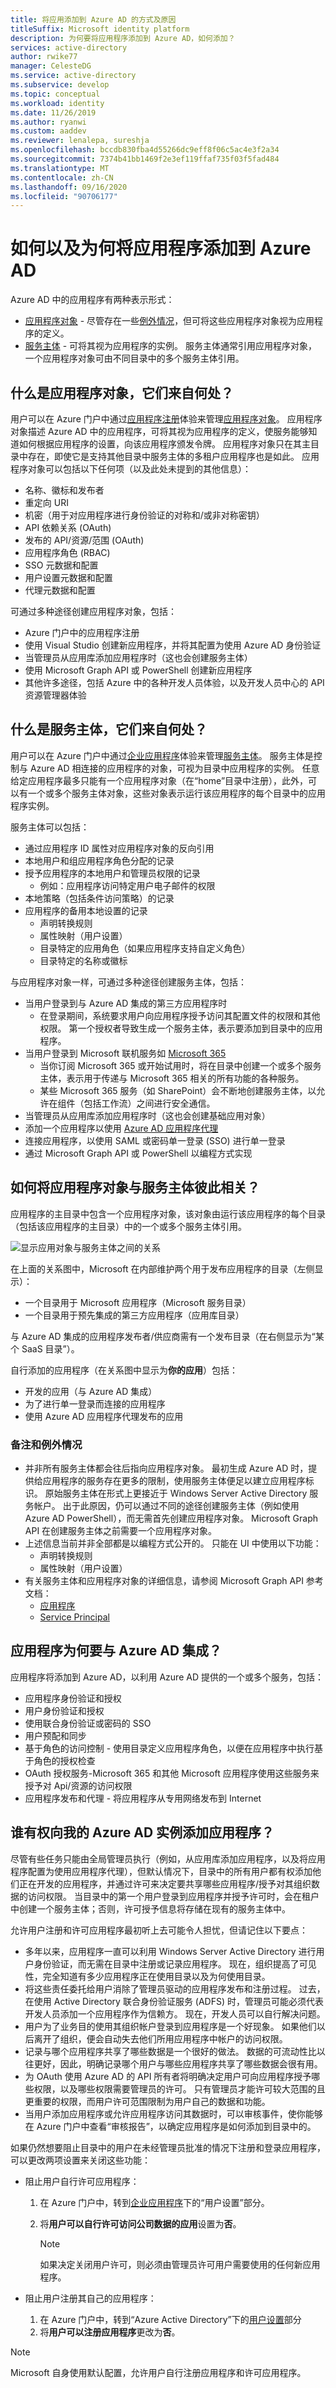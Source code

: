 ```yaml
---
title: 将应用添加到 Azure AD 的方式及原因
titleSuffix: Microsoft identity platform
description: 为何要将应用程序添加到 Azure AD，如何添加？
services: active-directory
author: rwike77
manager: CelesteDG
ms.service: active-directory
ms.subservice: develop
ms.topic: conceptual
ms.workload: identity
ms.date: 11/26/2019
ms.author: ryanwi
ms.custom: aaddev
ms.reviewer: lenalepa, sureshja
ms.openlocfilehash: bccdb830fba4d55266dc9eff8f06c5ac4e3f2a34
ms.sourcegitcommit: 7374b41bb1469f2e3ef119ffaf735f03f5fad484
ms.translationtype: MT
ms.contentlocale: zh-CN
ms.lasthandoff: 09/16/2020
ms.locfileid: "90706177"
---
```

# <a name="how-and-why-applications-are-added-to-azure-ad"></a>如何以及为何将应用程序添加到 Azure AD

Azure AD 中的应用程序有两种表示形式：

* [应用程序对象](app-objects-and-service-principals.md#application-object) - 尽管存在一些[例外情况](#notes-and-exceptions)，但可将这些应用程序对象视为应用程序的定义。
* [服务主体](app-objects-and-service-principals.md#service-principal-object) - 可将其视为应用程序的实例。 服务主体通常引用应用程序对象，一个应用程序对象可由不同目录中的多个服务主体引用。

## <a name="what-are-application-objects-and-where-do-they-come-from"></a>什么是应用程序对象，它们来自何处？

用户可以在 Azure 门户中通过[应用程序注册](https://aka.ms/appregistrations)体验来管理[应用程序对象](app-objects-and-service-principals.md#application-object)。 应用程序对象描述 Azure AD 中的应用程序，可将其视为应用程序的定义，使服务能够知道如何根据应用程序的设置，向该应用程序颁发令牌。 应用程序对象只在其主目录中存在，即使它是支持其他目录中服务主体的多租户应用程序也是如此。 应用程序对象可以包括以下任何项（以及此处未提到的其他信息）：

* 名称、徽标和发布者
* 重定向 URI
* 机密（用于对应用程序进行身份验证的对称和/或非对称密钥）
* API 依赖关系 (OAuth)
* 发布的 API/资源/范围 (OAuth)
* 应用程序角色 (RBAC)
* SSO 元数据和配置
* 用户设置元数据和配置
* 代理元数据和配置

可通过多种途径创建应用程序对象，包括：

* Azure 门户中的应用程序注册
* 使用 Visual Studio 创建新应用程序，并将其配置为使用 Azure AD 身份验证
* 当管理员从应用库添加应用程序时（这也会创建服务主体）
* 使用 Microsoft Graph API 或 PowerShell 创建新应用程序
* 其他许多途径，包括 Azure 中的各种开发人员体验，以及开发人员中心的 API 资源管理器体验

## <a name="what-are-service-principals-and-where-do-they-come-from"></a>什么是服务主体，它们来自何处？

用户可以在 Azure 门户中通过[企业应用程序](https://portal.azure.com/#blade/Microsoft_AAD_IAM/StartboardApplicationsMenuBlade/AllApps/menuId/)体验来管理[服务主体](app-objects-and-service-principals.md#service-principal-object)。 服务主体是控制与 Azure AD 相连接的应用程序的对象，可视为目录中应用程序的实例。 任意给定应用程序最多只能有一个应用程序对象（在“home”目录中注册），此外，可以有一个或多个服务主体对象，这些对象表示运行该应用程序的每个目录中的应用程序实例。 

服务主体可以包括：

* 通过应用程序 ID 属性对应用程序对象的反向引用
* 本地用户和组应用程序角色分配的记录
* 授予应用程序的本地用户和管理员权限的记录
  * 例如：应用程序访问特定用户电子邮件的权限
* 本地策略（包括条件访问策略）的记录
* 应用程序的备用本地设置的记录
  * 声明转换规则
  * 属性映射（用户设置）
  * 目录特定的应用角色（如果应用程序支持自定义角色）
  * 目录特定的名称或徽标

与应用程序对象一样，可通过多种途径创建服务主体，包括：

* 当用户登录到与 Azure AD 集成的第三方应用程序时
  * 在登录期间，系统要求用户向应用程序授予访问其配置文件的权限和其他权限。 第一个授权者导致生成一个服务主体，表示要添加到目录中的应用程序。
* 当用户登录到 Microsoft 联机服务如 [Microsoft 365](https://products.office.com/)
  * 当你订阅 Microsoft 365 或开始试用时，将在目录中创建一个或多个服务主体，表示用于传递与 Microsoft 365 相关的所有功能的各种服务。
  * 某些 Microsoft 365 服务（如 SharePoint）会不断地创建服务主体，以允许在组件（包括工作流）之间进行安全通信。
* 当管理员从应用库添加应用程序时（这也会创建基础应用对象）
* 添加一个应用程序以使用 [Azure AD 应用程序代理](../manage-apps/application-proxy.md)
* 连接应用程序，以使用 SAML 或密码单一登录 (SSO) 进行单一登录
* 通过 Microsoft Graph API 或 PowerShell 以编程方式实现

## <a name="how-are-application-objects-and-service-principals-related-to-each-other"></a>如何将应用程序对象与服务主体彼此相关？

应用程序的主目录中包含一个应用程序对象，该对象由运行该应用程序的每个目录（包括该应用程序的主目录）中的一个或多个服务主体引用。

![显示应用对象与服务主体之间的关系][apps_service_principals_directory]

在上面的关系图中，Microsoft 在内部维护两个用于发布应用程序的目录（左侧显示）：

* 一个目录用于 Microsoft 应用程序（Microsoft 服务目录）
* 一个目录用于预先集成的第三方应用程序（应用库目录）

与 Azure AD 集成的应用程序发布者/供应商需有一个发布目录（在右侧显示为“某个 SaaS 目录”）。

自行添加的应用程序（在关系图中显示为**你的应用**）包括：

* 开发的应用（与 Azure AD 集成）
* 为了进行单一登录而连接的应用程序
* 使用 Azure AD 应用程序代理发布的应用

### <a name="notes-and-exceptions"></a>备注和例外情况

* 并非所有服务主体都会往后指向应用程序对象。 最初生成 Azure AD 时，提供给应用程序的服务存在更多的限制，使用服务主体便足以建立应用程序标识。 原始服务主体在形式上更接近于 Windows Server Active Directory 服务帐户。 出于此原因，仍可以通过不同的途径创建服务主体（例如使用 Azure AD PowerShell），而无需首先创建应用程序对象。 Microsoft Graph API 在创建服务主体之前需要一个应用程序对象。
* 上述信息当前并非全部都是以编程方式公开的。 只能在 UI 中使用以下功能：
  * 声明转换规则
  * 属性映射（用户设置）
* 有关服务主体和应用程序对象的详细信息，请参阅 Microsoft Graph API 参考文档：
  * [应用程序](/graph/api/resources/application?view=graph-rest-1.0)
  * [Service Principal](/graph/api/resources/serviceprincipal?view=graph-rest-beta)

## <a name="why-do-applications-integrate-with-azure-ad"></a>应用程序为何要与 Azure AD 集成？

应用程序将添加到 Azure AD，以利用 Azure AD 提供的一个或多个服务，包括：

* 应用程序身份验证和授权
* 用户身份验证和授权
* 使用联合身份验证或密码的 SSO
* 用户预配和同步
* 基于角色的访问控制 - 使用目录定义应用程序角色，以便在应用程序中执行基于角色的授权检查
* OAuth 授权服务-Microsoft 365 和其他 Microsoft 应用程序使用这些服务来授予对 Api/资源的访问权限
* 应用程序发布和代理 - 将应用程序从专用网络发布到 Internet

## <a name="who-has-permission-to-add-applications-to-my-azure-ad-instance"></a>谁有权向我的 Azure AD 实例添加应用程序？

尽管有些任务只能由全局管理员执行（例如，从应用库添加应用程序，以及将应用程序配置为使用应用程序代理），但默认情况下，目录中的所有用户都有权添加他们正在开发的应用程序，并通过许可来决定要共享哪些应用程序/授予对其组织数据的访问权限。 当目录中的第一个用户登录到应用程序并授予许可时，会在租户中创建一个服务主体；否则，许可授予信息将存储在现有的服务主体中。

允许用户注册和许可应用程序最初听上去可能令人担忧，但请记住以下要点：


* 多年以来，应用程序一直可以利用 Windows Server Active Directory 进行用户身份验证，而无需在目录中注册或记录应用程序。 现在，组织提高了可见性，完全知道有多少应用程序正在使用目录以及为何使用目录。
* 将这些责任委托给用户消除了管理员驱动的应用程序发布和注册过程。 过去，在使用 Active Directory 联合身份验证服务 (ADFS) 时，管理员可能必须代表开发人员添加一个应用程序作为信赖方。 现在，开发人员可以自行解决问题。
* 用户为了业务目的使用其组织帐户登录到应用程序是一个好现象。 如果他们以后离开了组织，便会自动失去他们所用应用程序中帐户的访问权限。
* 记录与哪个应用程序共享了哪些数据是一个很好的做法。 数据的可流动性比以往更好，因此，明确记录哪个用户与哪些应用程序共享了哪些数据会很有用。
* 为 OAuth 使用 Azure AD 的 API 所有者将明确决定用户可向应用程序授予哪些权限，以及哪些权限需要管理员的许可。 只有管理员才能许可较大范围的且更重要的权限，而用户许可范围限制为用户自己的数据和功能。
* 当用户添加应用程序或允许应用程序访问其数据时，可以审核事件，使你能够在 Azure 门户中查看“审核报告”，以确定应用程序是如何添加到目录中的。

如果仍然想要阻止目录中的用户在未经管理员批准的情况下注册和登录应用程序，可以更改两项设置来关闭这些功能：

* 阻止用户自行许可应用程序：
  1. 在 Azure 门户中，转到[企业应用程序](https://portal.azure.com/#blade/Microsoft_AAD_IAM/StartboardApplicationsMenuBlade/UserSettings/menuId/)下的“用户设置”部分。
  2. 将**用户可以自行许可访问公司数据的应用**设置为**否**。
     
     > [!NOTE]
     > 如果决定关闭用户许可，则必须由管理员许可用户需要使用的任何新应用程序。

* 阻止用户注册其自己的应用程序：
  1. 在 Azure 门户中，转到“Azure Active Directory”下的[用户设置](https://portal.azure.com/#blade/Microsoft_AAD_IAM/ActiveDirectoryMenuBlade/UserSettings)部分
  2. 将**用户可以注册应用程序**更改为**否**。

> [!NOTE]
> Microsoft 自身使用默认配置，允许用户自行注册应用程序和许可应用程序。

<!--Image references-->
[apps_service_principals_directory]:../media/active-directory-how-applications-are-added/HowAppsAreAddedToAAD.jpg